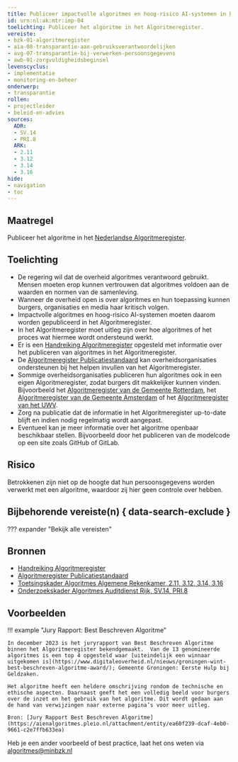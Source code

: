 ```yaml
---
title: Publiceer impactvolle algoritmes en hoog-risico AI-systemen in het Algoritmeregister
id: urn:nl:ak:mtr:imp-04
toelichting: Publiceer het algoritme in het Algoritmeregister.
vereiste:
- bzk-01-algoritmeregister
- aia-08-transparantie-aan-gebruiksverantwoordelijken
- avg-07-transparantie-bij-verwerken-persoonsgegevens
- awb-01-zorgvuldigheidsbeginsel
levenscyclus:
- implementatie
- monitoring-en-beheer
onderwerp:
- transparantie
rollen:
- projectleider
- beleid-en-advies
sources:
  ADR: 
  - SV.14
  - PRI.8
  ARK: 
  - 2.11
  - 3.12
  - 3.14
  - 3.16
hide:
- navigation
- toc
---
```


<!-- tags -->

## Maatregel

Publiceer het algoritme  in het [Nederlandse Algoritmeregister](../hulpmiddelen/algoritmeregister.md).  

## Toelichting
- De regering wil dat de overheid algoritmes verantwoord gebruikt. Mensen moeten erop kunnen vertrouwen dat algoritmes voldoen aan de waarden en normen van de samenleving.
- Wanneer de overheid open is over algoritmes en hun toepassing kunnen burgers, organisaties en media haar kritisch volgen.
- Impactvolle algoritmes en hoog-risico AI-systemen moeten daarom worden gepubliceerd in het Algoritmeregister.
- In het Algoritmeregister moet uitleg zijn over hoe algoritmes of het proces wat hiermee wordt ondersteund werkt.
- Er is een [Handreiking Algoritmeregister](https://www.digitaleoverheid.nl/document/handreiking-algoritmeregister/) opgesteld met informatie over het publiceren van algoritmes in het Algoritmeregister.
- De [Algoritmeregister Publicatiestandaard](https://regels.overheid.nl/standaarden/algoritmeregister-publicatiestandaard) kan overheidsorganisaties ondersteunen bij het helpen invullen van het Algoritmeregister.
- Sommige overheidsorganisaties publiceren hun algoritmes ook in een eigen Algoritmeregister, zodat burgers dit makkelijker kunnen vinden. Bijvoorbeeld het [Algoritmeregister van de Gemeente Rotterdam](https://algoritmeregister.rotterdam.nl/p/Onzealgoritmes), het [Algoritmeregister van de Gemeente Amsterdam](https://algoritmeregister.amsterdam.nl/) of het [Algoritmeregister van het UWV](https://www.uwv.nl/nl/over-uwv/organisatie/algoritmeregister-uwv). 
- Zorg na publicatie dat de informatie in het Algoritmeregister up-to-date blijft en indien nodig regelmatig wordt aangepast. 
- Eventueel kan je meer informatie over het algoritme openbaar beschikbaar stellen. Bijvoorbeeld door het publiceren van de modelcode op een site zoals GitHub of GitLab. 

## Risico
Betrokkenen zijn niet op de hoogte dat hun persoonsgegevens worden verwerkt met een algoritme, waardoor zij hier geen controle over hebben. 

## Bijbehorende vereiste(n) { data-search-exclude }
??? expander "Bekijk alle vereisten"
    <!-- list_vereisten_on_maatregelen_page -->

## Bronnen
- [Handreiking Algoritmeregister](https://www.digitaleoverheid.nl/document/handreiking-algoritmeregister/)
- [Algoritmeregister Publicatiestandaard](https://regels.overheid.nl/standaarden/algoritmeregister-publicatiestandaard)
- [Toetsingskader Algoritmes Algemene Rekenkamer, 2.11, 3.12, 3.14, 3.16](https://www.rekenkamer.nl/onderwerpen/algoritmes/documenten/publicaties/2024/05/15/het-toetsingskader-aan-de-slag) 
- [Onderzoekskader Algoritmes Auditdienst Rijk, SV.14, PRI.8](https://www.rijksoverheid.nl/documenten/rapporten/2023/07/11/onderzoekskader-algoritmes-adr-2023) 


## Voorbeelden
!!! example "Jury Rapport: Best Beschreven Algoritme"
 
    In december 2023 is het juryrapport van Best Beschreven Algoritme binnen het Algoritmeregister bekendgemaakt.  Van de 13 genomineerde algoritmes is een top 4 opgesteld waar [uiteindelijk een winnaar uitgekomen is](https://www.digitaleoverheid.nl/nieuws/groningen-wint-best-beschreven-algoritme-award/); Gemeente Groningen: Eerste Hulp bij Geldzaken. 
    
    Het algoritme heeft een heldere omschrijving rondom de technische en ethische aspecten. Daarnaast geeft het een volledig beeld voor burgers over de inzet en het gebruik van het algoritme. Dit wordt gedaan aan de hand van verwijzingen naar externe pagina’s voor meer uitleg.
           
    Bron: [Jury Rapport Best Beschreven Algoritme](https://aienalgoritmes.pleio.nl/attachment/entity/ea60f239-dcaf-4eb0-9661-c2e7ffb633ea)

Heb je een ander voorbeeld of best practice, laat het ons weten via [algoritmes@minbzk.nl](mailto:algoritmes@minbzk.nl) 
